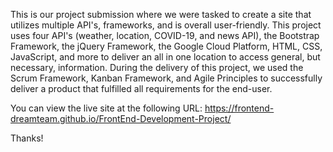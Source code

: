This is our project submission where we were tasked to create a site that utilizes multiple API's, frameworks, and is overall user-friendly. This project uses four API's (weather, location, COVID-19, and news API), the Bootstrap Framework, the jQuery Framework, the Google Cloud Platform, HTML, CSS, JavaScript, and more to deliver an all in one location to access general, but necessary, information. During the delivery of this project, we used the Scrum Framework, Kanban Framework, and Agile Principles to successfully deliver a product that fulfilled all requirements for the end-user.

You can view the live site at the following URL: https://frontend-dreamteam.github.io/FrontEnd-Development-Project/

Thanks!
